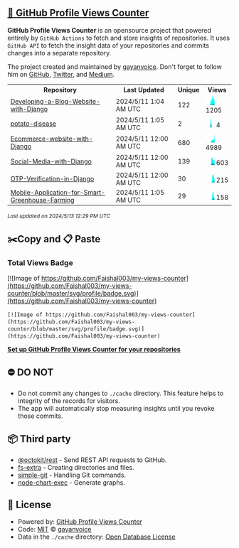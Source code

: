 ## [🚀 GitHub Profile Views Counter](https://github.com/gayanvoice/github-profile-views-counter)
**GitHub Profile Views Counter** is an opensource project that powered entirely by  `GitHub Actions` to fetch and store insights of repositories.
It uses `GitHub API` to fetch the insight data of your repositories and commits changes into a separate repository.

The project created and maintained by [gayanvoice](https://github.com/gayanvoice). Don't forget to follow him on [GitHub](https://github.com/gayanvoice), [Twitter](https://twitter.com/gayanvoice), and [Medium](https://gayanvoice.medium.com/).

<table>
	<tr>
		<th>
			Repository
		</th>
		<th>
			Last Updated
		</th>
		<th>
			Unique
		</th>
		<th>
			Views
		</th>
	</tr>
	<tr>
		<td>
			<a href="https://github.com/Faishal003/my-views-counter/tree/master/readme/731950256/year.md">
				Developing-a-Blog-Website-with-Django
			</a>
		</td>
		<td>
			2024/5/11 1:04 AM UTC
		</td>
		<td>
			122
		</td>
		<td>
			<img alt="Response time graph" src="https://github.com/Faishal003/my-views-counter/raw/master/graph/731950256/small/year.png" height="20"> 1205
		</td>
	</tr>
	<tr>
		<td>
			<a href="https://github.com/Faishal003/my-views-counter/tree/master/readme/702365547/year.md">
				potato-disease
			</a>
		</td>
		<td>
			2024/5/11 1:05 AM UTC
		</td>
		<td>
			2
		</td>
		<td>
			<img alt="Response time graph" src="https://github.com/Faishal003/my-views-counter/raw/master/graph/702365547/small/year.png" height="20"> 4
		</td>
	</tr>
	<tr>
		<td>
			<a href="https://github.com/Faishal003/my-views-counter/tree/master/readme/734469248/year.md">
				Ecommerce-website-with-Django
			</a>
		</td>
		<td>
			2024/5/11 12:00 AM UTC
		</td>
		<td>
			680
		</td>
		<td>
			<img alt="Response time graph" src="https://github.com/Faishal003/my-views-counter/raw/master/graph/734469248/small/year.png" height="20"> 4989
		</td>
	</tr>
	<tr>
		<td>
			<a href="https://github.com/Faishal003/my-views-counter/tree/master/readme/740708103/year.md">
				Social-Media-with-Django
			</a>
		</td>
		<td>
			2024/5/11 12:00 AM UTC
		</td>
		<td>
			139
		</td>
		<td>
			<img alt="Response time graph" src="https://github.com/Faishal003/my-views-counter/raw/master/graph/740708103/small/year.png" height="20"> 603
		</td>
	</tr>
	<tr>
		<td>
			<a href="https://github.com/Faishal003/my-views-counter/tree/master/readme/744224399/year.md">
				OTP-Verification-in-Django
			</a>
		</td>
		<td>
			2024/5/11 12:00 AM UTC
		</td>
		<td>
			30
		</td>
		<td>
			<img alt="Response time graph" src="https://github.com/Faishal003/my-views-counter/raw/master/graph/744224399/small/year.png" height="20"> 215
		</td>
	</tr>
	<tr>
		<td>
			<a href="https://github.com/Faishal003/my-views-counter/tree/master/readme/753858268/year.md">
				Mobile-Application-for-Smart-Greenhouse-Farming
			</a>
		</td>
		<td>
			2024/5/11 1:05 AM UTC
		</td>
		<td>
			29
		</td>
		<td>
			<img alt="Response time graph" src="https://github.com/Faishal003/my-views-counter/raw/master/graph/753858268/small/year.png" height="20"> 158
		</td>
	</tr>
</table>

<small><i>Last updated on 2024/5/13 12:29 PM UTC</i></small>

## ✂️Copy and 📋 Paste
### Total Views Badge
[![Image of https://github.com/Faishal003/my-views-counter](https://github.com/Faishal003/my-views-counter/blob/master/svg/profile/badge.svg)](https://github.com/Faishal003/my-views-counter)

```readme
[![Image of https://github.com/Faishal003/my-views-counter](https://github.com/Faishal003/my-views-counter/blob/master/svg/profile/badge.svg)](https://github.com/Faishal003/my-views-counter)
```
[**Set up GitHub Profile Views Counter for your repositories**](https://github.com/gayanvoice/github-profile-views-counter)
## ⛔ DO NOT
- Do not commit any changes to `./cache` directory. This feature helps to integrity of the records for visitors.
- The app will automatically stop measuring insights until you revoke those commits.
## 📦 Third party

- [@octokit/rest](https://www.npmjs.com/package/@octokit/rest) - Send REST API requests to GitHub.
- [fs-extra](https://www.npmjs.com/package/fs-extra) - Creating directories and files.
- [simple-git](https://www.npmjs.com/package/simple-git) - Handling Git commands.
- [node-chart-exec](https://www.npmjs.com/package/node-chart-exec) - Generate graphs.
## 📄 License
- Powered by: [GitHub Profile Views Counter](https://github.com/gayanvoice/github-profile-views-counter)
- Code: [MIT](./LICENSE) © [gayanvoice](https://github.com/gayanvoice)
- Data in the `./cache` directory: [Open Database License](https://opendatacommons.org/licenses/odbl/1-0/)